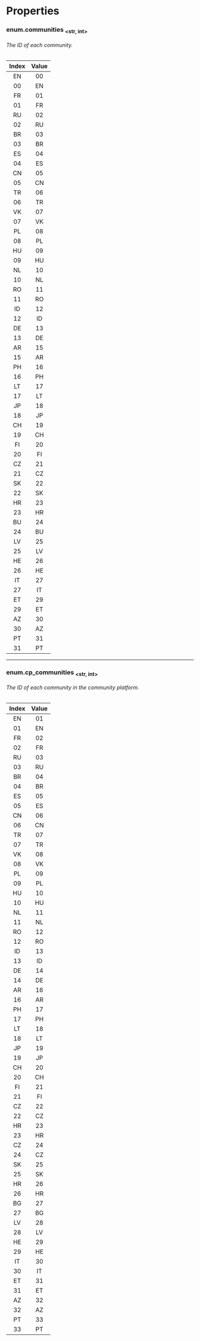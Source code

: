 # Properties
### enum.communities <sub>\<str, int></sub>
###### The ID of each community.
| Index | Value |
| :-: | :-: |
| EN | 00 |
| 00 | EN |
| FR | 01 |
| 01 | FR |
| RU | 02 |
| 02 | RU |
| BR | 03 |
| 03 | BR |
| ES | 04 |
| 04 | ES |
| CN | 05 |
| 05 | CN |
| TR | 06 |
| 06 | TR |
| VK | 07 |
| 07 | VK |
| PL | 08 |
| 08 | PL |
| HU | 09 |
| 09 | HU |
| NL | 10 |
| 10 | NL |
| RO | 11 |
| 11 | RO |
| ID | 12 |
| 12 | ID |
| DE | 13 |
| 13 | DE |
| AR | 15 |
| 15 | AR |
| PH | 16 |
| 16 | PH |
| LT | 17 |
| 17 | LT |
| JP | 18 |
| 18 | JP |
| CH | 19 |
| 19 | CH |
| FI | 20 |
| 20 | FI |
| CZ | 21 |
| 21 | CZ |
| SK | 22 |
| 22 | SK |
| HR | 23 |
| 23 | HR |
| BU | 24 |
| 24 | BU |
| LV | 25 |
| 25 | LV |
| HE | 26 |
| 26 | HE |
| IT | 27 |
| 27 | IT |
| ET | 29 |
| 29 | ET |
| AZ | 30 |
| 30 | AZ |
| PT | 31 |
| 31 | PT |
---
### enum.cp_communities <sub>\<str, int></sub>
###### The ID of each community in the community platform.
| Index | Value |
| :-: | :-: |
| EN | 01 |
| 01 | EN |
| FR | 02 |
| 02 | FR |
| RU | 03 |
| 03 | RU |
| BR | 04 |
| 04 | BR |
| ES | 05 |
| 05 | ES |
| CN | 06 |
| 06 | CN |
| TR | 07 |
| 07 | TR |
| VK | 08 |
| 08 | VK |
| PL | 09 |
| 09 | PL |
| HU | 10 |
| 10 | HU |
| NL | 11 |
| 11 | NL |
| RO | 12 |
| 12 | RO |
| ID | 13 |
| 13 | ID |
| DE | 14 |
| 14 | DE |
| AR | 16 |
| 16 | AR |
| PH | 17 |
| 17 | PH |
| LT | 18 |
| 18 | LT |
| JP | 19 |
| 19 | JP |
| CH | 20 |
| 20 | CH |
| FI | 21 |
| 21 | FI |
| CZ | 22 |
| 22 | CZ |
| HR | 23 |
| 23 | HR |
| CZ | 24 |
| 24 | CZ |
| SK | 25 |
| 25 | SK |
| HR | 26 |
| 26 | HR |
| BG | 27 |
| 27 | BG |
| LV | 28 |
| 28 | LV |
| HE | 29 |
| 29 | HE |
| IT | 30 |
| 30 | IT |
| ET | 31 |
| 31 | ET |
| AZ | 32 |
| 32 | AZ |
| PT | 33 |
| 33 | PT |
